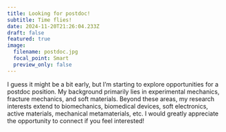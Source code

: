 ```yaml
---
title: Looking for postdoc!
subtitle: Time flies!
date: 2024-11-20T21:26:04.233Z
draft: false
featured: true
image:
  filename: postdoc.jpg
  focal_point: Smart
  preview_only: false
---
```

I guess it might be a bit early, but I’m starting to explore opportunities for a postdoc position. My background primarily lies in experimental mechanics, fracture mechanics, and soft materials. Beyond these areas, my research interests extend to biomechanics, biomedical devices, soft electronics, active materials, mechanical metamaterials, etc. I would greatly appreciate the opportunity to connect if you feel interested!